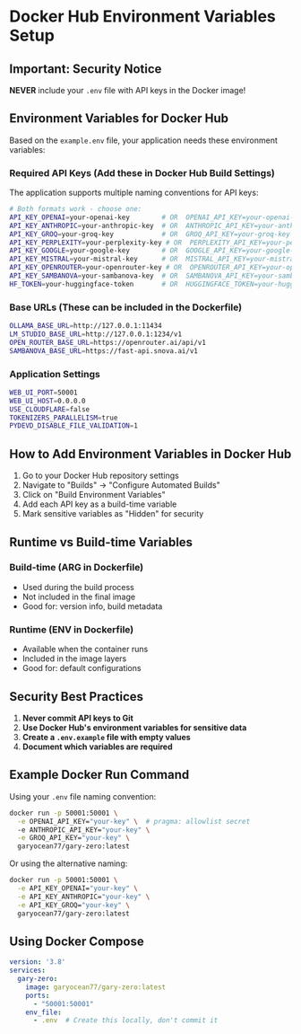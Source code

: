 # Docker Hub Environment Variables Setup

## Important: Security Notice

**NEVER** include your `.env` file with API keys in the Docker image!

## Environment Variables for Docker Hub

Based on the `example.env` file, your application needs these environment variables:

### Required API Keys (Add these in Docker Hub Build Settings)

The application supports multiple naming conventions for API keys:

```bash
# Both formats work - choose one:
API_KEY_OPENAI=your-openai-key        # OR  OPENAI_API_KEY=your-openai-key
API_KEY_ANTHROPIC=your-anthropic-key  # OR  ANTHROPIC_API_KEY=your-anthropic-key
API_KEY_GROQ=your-groq-key            # OR  GROQ_API_KEY=your-groq-key
API_KEY_PERPLEXITY=your-perplexity-key # OR  PERPLEXITY_API_KEY=your-perplexity-key
API_KEY_GOOGLE=your-google-key        # OR  GOOGLE_API_KEY=your-google-key
API_KEY_MISTRAL=your-mistral-key      # OR  MISTRAL_API_KEY=your-mistral-key
API_KEY_OPENROUTER=your-openrouter-key # OR  OPENROUTER_API_KEY=your-openrouter-key
API_KEY_SAMBANOVA=your-sambanova-key  # OR  SAMBANOVA_API_KEY=your-sambanova-key
HF_TOKEN=your-huggingface-token       # OR  HUGGINGFACE_TOKEN=your-huggingface-token
```

### Base URLs (These can be included in the Dockerfile)

```bash
OLLAMA_BASE_URL=http://127.0.0.1:11434
LM_STUDIO_BASE_URL=http://127.0.0.1:1234/v1
OPEN_ROUTER_BASE_URL=https://openrouter.ai/api/v1
SAMBANOVA_BASE_URL=https://fast-api.snova.ai/v1
```

### Application Settings

```bash
WEB_UI_PORT=50001
WEB_UI_HOST=0.0.0.0
USE_CLOUDFLARE=false
TOKENIZERS_PARALLELISM=true
PYDEVD_DISABLE_FILE_VALIDATION=1
```

## How to Add Environment Variables in Docker Hub

1. Go to your Docker Hub repository settings
2. Navigate to "Builds" → "Configure Automated Builds"
3. Click on "Build Environment Variables"
4. Add each API key as a build-time variable
5. Mark sensitive variables as "Hidden" for security

## Runtime vs Build-time Variables

### Build-time (ARG in Dockerfile)

- Used during the build process
- Not included in the final image
- Good for: version info, build metadata

### Runtime (ENV in Dockerfile)

- Available when the container runs
- Included in the image layers
- Good for: default configurations

## Security Best Practices

1. **Never commit API keys to Git**
2. **Use Docker Hub's environment variables for sensitive data**
3. **Create a `.env.example` file with empty values**
4. **Document which variables are required**

## Example Docker Run Command

Using your `.env` file naming convention:

```bash
docker run -p 50001:50001 \
  -e OPENAI_API_KEY="your-key" \  # pragma: allowlist secret
  -e ANTHROPIC_API_KEY="your-key" \
  -e GROQ_API_KEY="your-key" \
  garyocean77/gary-zero:latest
```

Or using the alternative naming:

```bash
docker run -p 50001:50001 \
  -e API_KEY_OPENAI="your-key" \
  -e API_KEY_ANTHROPIC="your-key" \
  -e API_KEY_GROQ="your-key" \
  garyocean77/gary-zero:latest
```

## Using Docker Compose

```yaml
version: '3.8'
services:
  gary-zero:
    image: garyocean77/gary-zero:latest
    ports:
      - "50001:50001"
    env_file:
      - .env  # Create this locally, don't commit it
